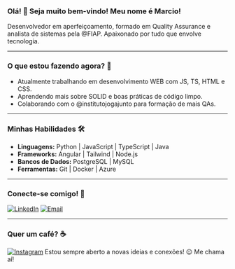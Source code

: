 ### Olá! 👋 Seja muito bem-vindo! Meu nome é Marcio!
Desenvolvedor em aperfeiçoamento, formado em Quality Assurance e analista de sistemas pela @FIAP. Apaixonado por tudo que envolve tecnologia.

---

### O que estou fazendo agora? 🔭
- Atualmente trabalhando em desenvolvimento WEB com JS, TS, HTML e CSS.
- Aprendendo mais sobre SOLID e boas práticas de código limpo.
- Colaborando com o @institutojogajunto para formação de mais QAs.

---

### Minhas Habilidades 🛠️
* **Linguagens:** Python | JavaScript | TypeScript | Java
* **Frameworks:** Angular | Tailwind | Node.js 
* **Bancos de Dados:** PostgreSQL | MySQL
* **Ferramentas:** Git | Docker | Azure 

---

### Conecte-se comigo! 💬
[![LinkedIn](https://img.shields.io/badge/LinkedIn-0077B5?style=for-the-badge&logo=linkedin&logoColor=white)](https://www.linkedin.com/in/mbguedesdev/)
[![Email](https://img.shields.io/badge/Email-EA4335?style=for-the-badge&logo=gmail&logoColor=white)](mailto:marcio.techwork@gmail.com)

---

### Quer um café? ☕
[![Instagram](https://img.shields.io/badge/Instagram-E4405F?style=for-the-badge&logo=instagram&logoColor=white)](https://www.instagram.com/marciobguedes/)
Estou sempre aberto a novas ideias e conexões! 😉 Me chama aí! 


